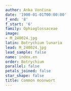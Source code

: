 ```yaml
---
author: Anka Vončina
date: '1900-01-01T00:00:00'
f_end: '8'
f_start: '6'
family: Ophioglossaceae
image:
- M_240024.jpg
latin: Botrychium lunaria
lead: M_240024.jpg
lead_sample: false
name: index.en
order: Botrychium
parallel: false
petals_joined: false
star_shape: false
title: Common moonwort
---
```

